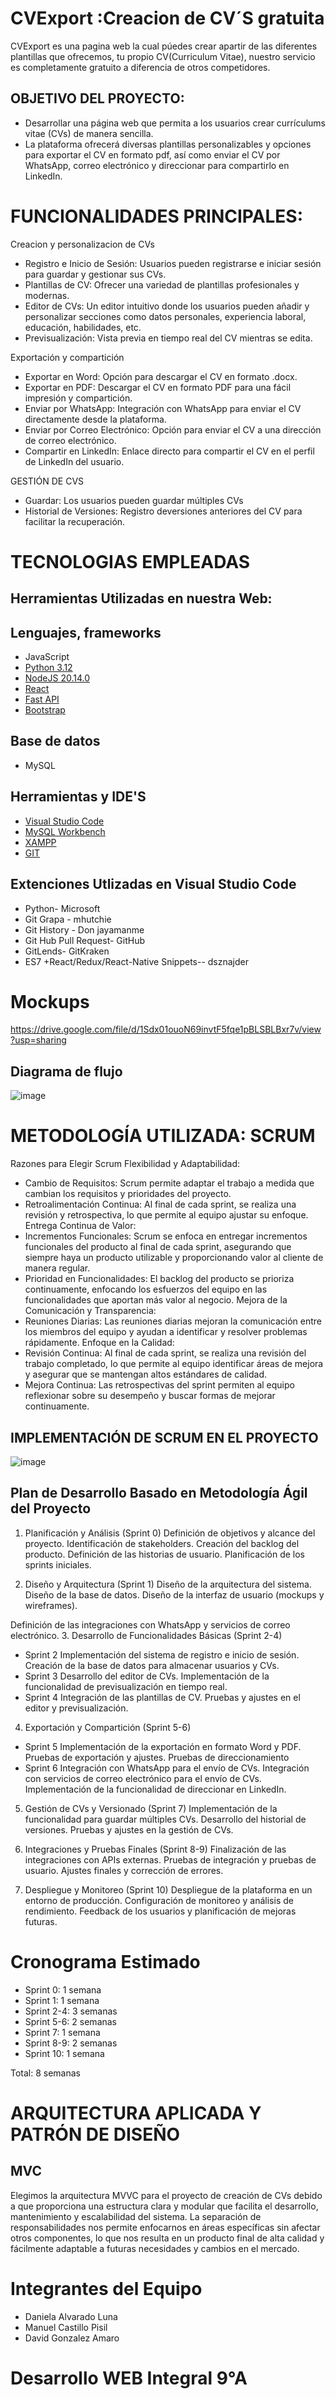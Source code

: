 # CVExport :Creacion de CV´S gratuita

CVExport es una pagina web la cual púedes crear apartir de las diferentes plantillas que ofrecemos, tu propio CV(Curriculum Vitae), nuestro servicio es completamente gratuito a diferencia de otros competidores.

## OBJETIVO DEL PROYECTO:
  - Desarrollar una página web que permita a los usuarios crear currículums vitae (CVs) de manera sencilla. 
  - La plataforma ofrecerá diversas plantillas personalizables y opciones para exportar el CV en formato pdf,
    así como enviar el CV por WhatsApp, correo electrónico y direccionar para compartirlo en LinkedIn.

# FUNCIONALIDADES PRINCIPALES:
  Creacion y personalizacion de CVs
  - Registro e Inicio de Sesión: Usuarios pueden registrarse e iniciar sesión para guardar y gestionar sus CVs.
  - Plantillas de CV: Ofrecer una variedad de plantillas profesionales y modernas.
  - Editor de CVs: Un editor intuitivo donde los usuarios pueden añadir y personalizar secciones como datos personales, experiencia laboral, educación, habilidades, etc.
  - Previsualización: Vista previa en tiempo real del CV mientras se edita.

Exportación y compartición 
  - Exportar en Word: Opción para descargar el CV en formato .docx.
  - Exportar en PDF: Descargar el CV en formato PDF para una fácil impresión y compartición.
  - Enviar por WhatsApp: Integración con WhatsApp para enviar el CV directamente desde la plataforma.
  - Enviar por Correo Electrónico: Opción para enviar el CV a una dirección de correo electrónico.
  - Compartir en LinkedIn: Enlace directo para compartir el CV en el perfil de LinkedIn del usuario.

GESTIÓN DE CVS
  - Guardar: Los usuarios pueden guardar múltiples CVs 
  - Historial de Versiones: Registro deversiones anteriores del CV para facilitar la recuperación.

# TECNOLOGIAS EMPLEADAS
## Herramientas Utilizadas en nuestra Web:
## Lenguajes, frameworks
- JavaScript 
- [Python 3.12](https://www.python.org/downloads/)
- [NodeJS 20.14.0](https://nodejs.org/en)
- [React](https://react.dev/) 
- [Fast API](https://fastapi.tiangolo.com/)
- [Bootstrap](https://getbootstrap.com/docs/5.3/getting-started/download/)
  
## Base de datos 
- MySQL

## Herramientas y IDE'S
- [Visual Studio Code](https://code.visualstudio.com/download)
- [MySQL Workbench](https://dev.mysql.com/downloads/workbench/)
- [XAMPP](https://www.apachefriends.org/download.html)
- [GIT](https://git-scm.com/downloads)

## Extenciones Utlizadas en Visual Studio Code
- Python- Microsoft 
- Git Grapa - mhutchie
- Git History - Don jayamanme
- Git Hub Pull Request- GitHub
- GitLends- GitKraken
- ES7 +React/Redux/React-Native  Snippets-- dsznajder


# Mockups
https://drive.google.com/file/d/1Sdx01ouoN69invtF5fqe1pBLSBLBxr7v/view?usp=sharing

## Diagrama de flujo
![image](https://github.com/DavidG1133/CVExport/assets/171756156/031bbb0f-077d-4e5f-acf8-8ba43c1d0ae4)

# METODOLOGÍA UTILIZADA: SCRUM
Razones para Elegir Scrum
Flexibilidad y Adaptabilidad:
  - Cambio de Requisitos: Scrum permite adaptar el trabajo a medida que cambian los requisitos y prioridades del proyecto.
  - Retroalimentación Continua: Al final de cada sprint, se realiza una revisión y retrospectiva, lo que permite al equipo ajustar su enfoque.
Entrega Continua de Valor:
  - Incrementos Funcionales: Scrum se enfoca en entregar incrementos funcionales del producto al final de cada sprint, asegurando que siempre haya un producto
     utilizable y proporcionando valor al cliente de manera regular.
  - Prioridad en Funcionalidades: El backlog del producto se prioriza continuamente, enfocando los esfuerzos del equipo en las funcionalidades que aportan
     más valor al negocio.
Mejora de la Comunicación y Transparencia:
  - Reuniones Diarias: Las reuniones diarias mejoran la comunicación entre los miembros del equipo y ayudan a identificar y resolver problemas rápidamente.
Enfoque en la Calidad:
  - Revisión Continua: Al final de cada sprint, se realiza una revisión del trabajo completado, lo que permite al equipo identificar áreas de mejora y
    asegurar que se mantengan altos estándares de calidad.
  - Mejora Continua: Las retrospectivas del sprint permiten al equipo reflexionar sobre su desempeño y buscar formas de mejorar continuamente.

## IMPLEMENTACIÓN DE SCRUM EN EL PROYECTO
![image](https://github.com/DavidG1133/CVExport/assets/171756156/6d227145-61c0-47f4-9903-55b7f461f448)

## Plan de Desarrollo Basado en Metodología Ágil del Proyecto
1. Planificación y Análisis (Sprint 0)
Definición de objetivos y alcance del proyecto.
Identificación de stakeholders.
Creación del backlog del producto.
Definición de las historias de usuario.
Planificación de los sprints iniciales.

2. Diseño y Arquitectura (Sprint 1)
Diseño de la arquitectura del sistema.
Diseño de la base de datos.
Diseño de la interfaz de usuario (mockups y wireframes).

Definición de las integraciones con WhatsApp y servicios de correo electrónico.
3. Desarrollo de Funcionalidades Básicas (Sprint 2-4)
- Sprint 2
Implementación del sistema de registro e inicio de sesión.
Creación de la base de datos para almacenar usuarios y CVs.
- Sprint 3
Desarrollo del editor de CVs.
Implementación de la funcionalidad de previsualización en tiempo real.
- Sprint 4
Integración de las plantillas de CV.
Pruebas y ajustes en el editor y previsualización.

4. Exportación y Compartición (Sprint 5-6)
- Sprint 5
Implementación de la exportación en formato Word y PDF.
Pruebas de exportación y ajustes.
Pruebas de direccionamiento
- Sprint 6
Integración con WhatsApp para el envío de CVs.
Integración con servicios de correo electrónico para el envío de CVs.
Implementación de la funcionalidad de direccionar en LinkedIn.
5. Gestión de CVs y Versionado (Sprint 7)
Implementación de la funcionalidad para guardar múltiples CVs.
Desarrollo del historial de versiones.
Pruebas y ajustes en la gestión de CVs.

6. Integraciones y Pruebas Finales (Sprint 8-9)
Finalización de las integraciones con APIs externas.
Pruebas de integración y pruebas de usuario.
Ajustes finales y corrección de errores.

7. Despliegue y Monitoreo (Sprint 10)
Despliegue de la plataforma en un entorno de producción.
Configuración de monitoreo y análisis de rendimiento.
Feedback de los usuarios y planificación de mejoras futuras.

# Cronograma Estimado

  - Sprint 0: 1 semana
  - Sprint 1: 1 semana
  - Sprint 2-4: 3 semanas 
  - Sprint 5-6: 2 semanas 
  - Sprint 7: 1 semana
  - Sprint 8-9: 2 semanas 
  - Sprint 10: 1 semana

Total: 8 semanas

# ARQUITECTURA APLICADA Y PATRÓN DE DISEÑO
## MVC
Elegimos la arquitectura MVVC para el proyecto de creación de CVs debido a que  proporciona una estructura clara y modular que facilita el desarrollo, mantenimiento y escalabilidad del sistema. La separación de responsabilidades nos permite enfocarnos en áreas específicas sin afectar otros componentes, lo que nos resulta en un producto final de alta calidad y fácilmente adaptable a futuras necesidades y cambios en el mercado.

# Integrantes del Equipo
- Daniela Alvarado Luna 
- Manuel Castillo Pisil
- David Gonzalez Amaro
# Desarrollo WEB Integral 9°A
